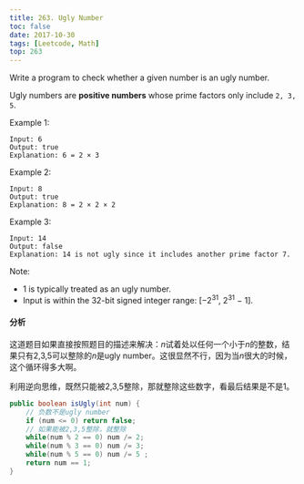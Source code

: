 ```yaml
---
title: 263. Ugly Number
toc: false
date: 2017-10-30
tags: [Leetcode, Math]
top: 263
---
```


Write a program to check whether a given number is an ugly number.

Ugly numbers are **positive numbers** whose prime factors only include `2, 3, 5`.

Example 1:

```
Input: 6
Output: true
Explanation: 6 = 2 × 3
```

Example 2:

```
Input: 8
Output: true
Explanation: 8 = 2 × 2 × 2
```


Example 3:

```
Input: 14
Output: false 
Explanation: 14 is not ugly since it includes another prime factor 7.
```

Note:

* 1 is typically treated as an ugly number.
* Input is within the 32-bit signed integer range: [−$2^{31}$,  $2^{31}$ − 1].

#### 分析

这道题目如果直接按照题目的描述来解决：$n$试着处以任何一个小于$n$的整数，结果只有2,3,5可以整除的$n$是ugly number。这很显然不行，因为当$n$很大的时候，这个循环得多大啊。


利用逆向思维，既然只能被2,3,5整除，那就整除这些数字，看最后结果是不是1。

```Java
public boolean isUgly(int num) {
    // 负数不是ugly number
    if (num <= 0) return false;
    // 如果能被2,3,5整除，就整除
    while(num % 2 == 0) num /= 2;
    while(num % 3 == 0) num /= 3;
    while(num % 5 == 0) num /= 5 ;
    return num == 1;
}
```